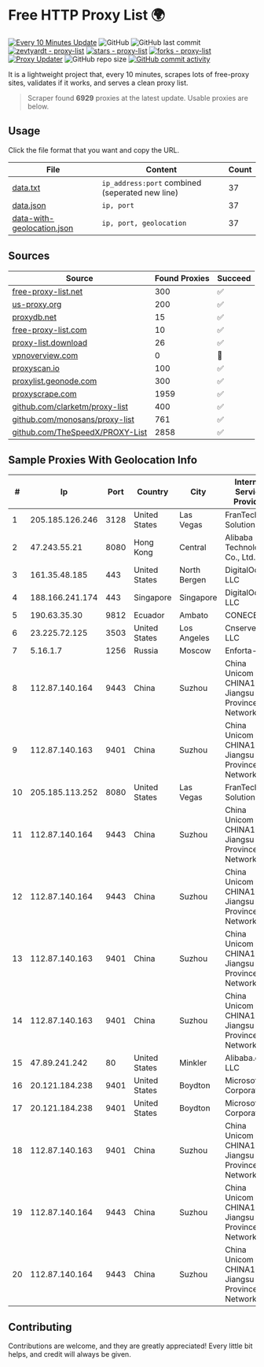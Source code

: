 
# Free HTTP Proxy List 🌍

[![Every 10 Minutes Update](https://github.com/mertguvencli/http-proxy-list/actions/workflows/main.yml/badge.svg?branch=main)](https://github.com/mertguvencli/http-proxy-list/actions/workflows/main.yml)
![GitHub](https://img.shields.io/github/license/mertguvencli/http-proxy-list)
![GitHub last commit](https://img.shields.io/github/last-commit/mertguvencli/http-proxy-list)
[![zevtyardt - proxy-list](https://img.shields.io/static/v1?label=zevtyardt&message=proxy-list&color=blue&logo=github)](https://github.com/zevtyardt/proxy-list "Go to GitHub repo")
[![stars - proxy-list](https://img.shields.io/github/stars/zevtyardt/proxy-list?style=social)](https://github.com/zevtyardt/proxy-list)
[![forks - proxy-list](https://img.shields.io/github/forks/zevtyardt/proxy-list?style=social)](https://github.com/zevtyardt/proxy-list)
[![Proxy Updater](https://github.com/zevtyardt/proxy-list/workflows/Proxy%20Updater/badge.svg)](https://github.com/zevtyardt/proxy-list/actions?query=workflow:"Proxy+Updater")
![GitHub repo size](https://img.shields.io/github/repo-size/zevtyardt/proxy-list)
[![GitHub commit activity](https://img.shields.io/github/commit-activity/m/zevtyardt/proxy-list?logo=commits)](https://github.com/zevtyardt/proxy-list/commits/main)

It is a lightweight project that, every 10 minutes, scrapes lots of free-proxy sites, validates if it works, and serves a clean proxy list.

> Scraper found **6929** proxies at the latest update. Usable proxies are below.

## Usage

Click the file format that you want and copy the URL.

|File|Content|Count|
|----|-------|-----|
|[data.txt](https://raw.githubusercontent.com/mertguvencli/http-proxy-list/main/proxy-list/data.txt)|`ip_address:port` combined (seperated new line)|37|
|[data.json](https://raw.githubusercontent.com/mertguvencli/http-proxy-list/main/proxy-list/data.json)|`ip, port`|37|
|[data-with-geolocation.json](https://raw.githubusercontent.com/mertguvencli/http-proxy-list/main/proxy-list/data-with-geolocation.json)|`ip, port, geolocation`|37|

## Sources

|Source|Found Proxies|Succeed|
|------|-------------|-------|
|[free-proxy-list.net](https://free-proxy-list.net)|300|✅|
|[us-proxy.org](https://www.us-proxy.org)|200|✅|
|[proxydb.net](http://proxydb.net)|15|✅|
|[free-proxy-list.com](https://free-proxy-list.com/?page=&port=&type%5B%5D=http&type%5B%5D=https&up_time=0&search=Search)|10|✅|
|[proxy-list.download](https://www.proxy-list.download/HTTP)|26|✅|
|[vpnoverview.com](https://vpnoverview.com/privacy/anonymous-browsing/free-proxy-servers)|0|🚫|
|[proxyscan.io](https://www.proxyscan.io)|100|✅|
|[proxylist.geonode.com](https://proxylist.geonode.com/api/proxy-list?limit=300&page=1&sort_by=lastChecked&sort_type=desc&protocols=http,https)|300|✅|
|[proxyscrape.com](https://api.proxyscrape.com/v2/?request=displayproxies&protocol=http&timeout=10000&country=all&ssl=all&anonymity=all)|1959|✅|
|[github.com/clarketm/proxy-list](https://raw.githubusercontent.com/clarketm/proxy-list/master/proxy-list-raw.txt)|400|✅|
|[github.com/monosans/proxy-list](https://raw.githubusercontent.com/monosans/proxy-list/main/proxies/http.txt)|761|✅|
|[github.com/TheSpeedX/PROXY-List](https://raw.githubusercontent.com/TheSpeedX/PROXY-List/master/http.txt)|2858|✅|


## Sample Proxies With Geolocation Info

|#|Ip|Port|Country|City|Internet Service Provider|
|-|--|----|-------|----|-------------------------|
|1|205.185.126.246|3128|United States|Las Vegas|FranTech Solutions|
|2|47.243.55.21|8080|Hong Kong|Central|Alibaba (US) Technology Co., Ltd.|
|3|161.35.48.185|443|United States|North Bergen|DigitalOcean, LLC|
|4|188.166.241.174|443|Singapore|Singapore|DigitalOcean, LLC|
|5|190.63.35.30|9812|Ecuador|Ambato|CONECEL|
|6|23.225.72.125|3503|United States|Los Angeles|Cnservers LLC|
|7|5.16.1.7|1256|Russia|Moscow|Enforta-MSK|
|8|112.87.140.164|9443|China|Suzhou|China Unicom CHINA169 Jiangsu Province Network|
|9|112.87.140.163|9401|China|Suzhou|China Unicom CHINA169 Jiangsu Province Network|
|10|205.185.113.252|8080|United States|Las Vegas|FranTech Solutions|
|11|112.87.140.164|9443|China|Suzhou|China Unicom CHINA169 Jiangsu Province Network|
|12|112.87.140.164|9443|China|Suzhou|China Unicom CHINA169 Jiangsu Province Network|
|13|112.87.140.163|9401|China|Suzhou|China Unicom CHINA169 Jiangsu Province Network|
|14|112.87.140.163|9401|China|Suzhou|China Unicom CHINA169 Jiangsu Province Network|
|15|47.89.241.242|80|United States|Minkler|Alibaba.com LLC|
|16|20.121.184.238|9401|United States|Boydton|Microsoft Corporation|
|17|20.121.184.238|9401|United States|Boydton|Microsoft Corporation|
|18|112.87.140.163|9401|China|Suzhou|China Unicom CHINA169 Jiangsu Province Network|
|19|112.87.140.164|9443|China|Suzhou|China Unicom CHINA169 Jiangsu Province Network|
|20|112.87.140.164|9443|China|Suzhou|China Unicom CHINA169 Jiangsu Province Network|



## Contributing

Contributions are welcome, and they are greatly appreciated! Every
little bit helps, and credit will always be given.

